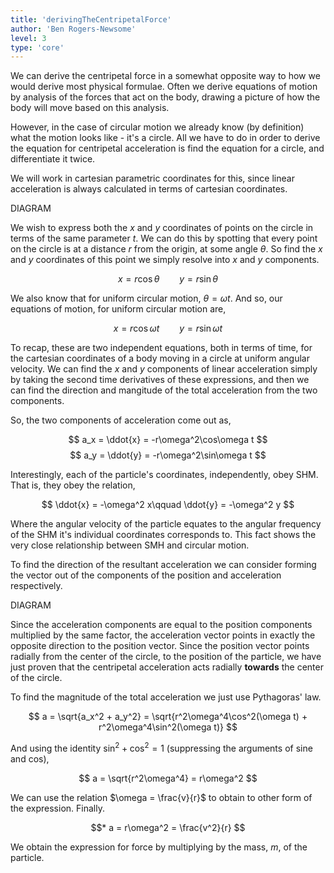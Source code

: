 ```yaml
---
title: 'derivingTheCentripetalForce'
author: 'Ben Rogers-Newsome'
level: 3
type: 'core'
---
```


We can derive the centripetal force in a somewhat opposite way to how we would derive most physical formulae. Often we derive equations of motion by analysis of the forces that act on the body, drawing a picture of how the body will move based on this analysis.

However, in the case of circular motion we already know (by definition) what the motion looks like - it's a circle. All we have to do in order to derive the equation for centripetal acceleration is find the equation for a circle, and differentiate it twice.

We will work in cartesian parametric coordinates for this, since linear acceleration is always calculated in terms of cartesian coordinates.

DIAGRAM

We wish to express both the $x$ and $y$ coordinates of points on the circle in terms of the same parameter $t$. We can do this by spotting that every point on the circle is at a distance $r$ from the origin, at some angle $\theta$. So find the $x$ and $y$ coordinates of this point we simply resolve into $x$ and $y$ components.

$$
	x = r\cos\theta\qquad y = r\sin\theta
$$

We also know that for uniform circular motion, $\theta = \omega t$. And so, our equations of motion, for uniform circular motion are,

$$
	x = r\cos\omega t\qquad y = r\sin\omega t
$$

To recap, these are two independent equations, both in terms of time, for the cartesian coordinates of a body moving in a circle at uniform angular velocity. We can find the $x$ and $y$ components of linear acceleration simply by taking the second time derivatives of these expressions, and then we can find the direction and mangitude of the total acceleration from the two components.

So, the two components of acceleration come out as,

$$
	a_x = \ddot{x} = -r\omega^2\cos\omega t
$$
$$
	a_y = \ddot{y} = -r\omega^2\sin\omega t
$$

Interestingly, each of the particle's coordinates, independently, obey SHM. That is, they obey the relation,

$$
	\ddot{x} = -\omega^2 x\qquad \ddot{y} = -\omega^2 y
$$

Where the angular velocity of the particle equates to the angular frequency of the SHM it's individual coordinates corresponds to. This fact shows the very close relationship between SMH and circular motion.

To find the direction of the resultant acceleration we can consider forming the vector out of the components of the position and acceleration respectively.

DIAGRAM

Since the acceleration components are equal to the position components multiplied by the same factor, the acceleration vector points in exactly the opposite direction to the position vector. Since the position vector points radially from the center of the circle, to the position of the particle, we have just proven that the centripetal acceleration acts radially **towards** the center of the circle.

To find the magnitude of the total acceleration we just use Pythagoras' law.

$$
	a = \sqrt{a_x^2 + a_y^2} = \sqrt{r^2\omega^4\cos^2(\omega t) + r^2\omega^4\sin^2(\omega t)}
$$

And using the identity $\sin^2 + \cos^2 = 1$ (suppressing the arguments of sine and cos),

$$
	a = \sqrt{r^2\omega^4} = r\omega^2
$$

We can use the relation $\omega = \frac{v}{r}$ to obtain to other form of the expression. Finally.

$$*
	a = r\omega^2 = \frac{v^2}{r}
$$

We obtain the expression for force by multiplying by the mass, $m$, of the particle.
